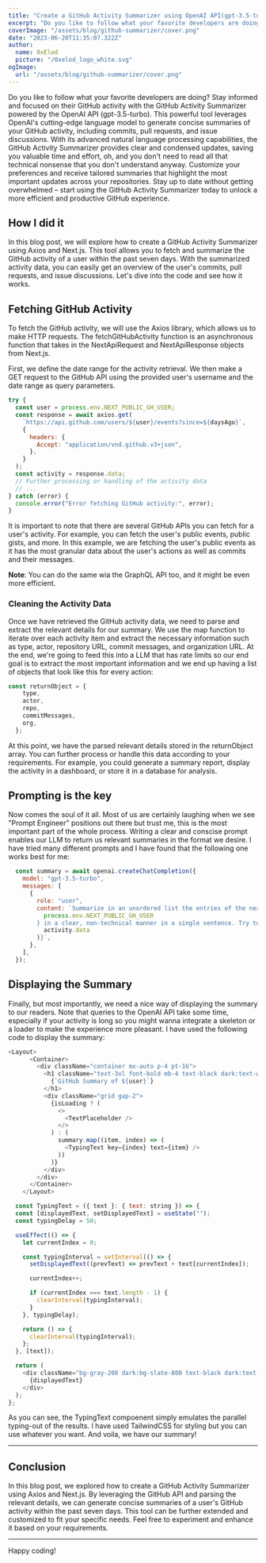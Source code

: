 ```yaml
---
title: "Create a GitHub Activity Summarizer using OpenAI API(gpt-3.5-turbo) and GitHub API"
excerpt: "Do you like to follow what your favorite developers are doing? Stay informed and focused on their GitHub activity with GAS, the GitHub Activity Summarizer powered by the OpenAI API (gpt-3.5-turbo)."
coverImage: "/assets/blog/github-summarizer/cover.png"
date: "2023-06-20T11:35:07.322Z"
author:
  name: 0xElod
  picture: "/0xelod_logo_white.svg"
ogImage:
  url: "/assets/blog/github-summarizer/cover.png"
---
```


Do you like to follow what your favorite developers are doing? Stay informed and focused on their GitHub activity with the GitHub Activity Summarizer powered by the OpenAI API (gpt-3.5-turbo). This powerful tool leverages OpenAI's cutting-edge language model to generate concise summaries of your GitHub activity, including commits, pull requests, and issue discussions. With its advanced natural language processing capabilities, the GitHub Activity Summarizer provides clear and condensed updates, saving you valuable time and effort, oh, and you don't need to read all that technical nonsense that you don't understand anyway. Customize your preferences and receive tailored summaries that highlight the most important updates across your repositories. Stay up to date without getting overwhelmed – start using the GitHub Activity Summarizer today to unlock a more efficient and productive GitHub experience.

## How I did it

In this blog post, we will explore how to create a GitHub Activity Summarizer using Axios and Next.js. This tool allows you to fetch and summarize the GitHub activity of a user within the past seven days. With the summarized activity data, you can easily get an overview of the user's commits, pull requests, and issue discussions. Let's dive into the code and see how it works.

## Fetching GitHub Activity

To fetch the GitHub activity, we will use the Axios library, which allows us to make HTTP requests. The fetchGitHubActivity function is an asynchronous function that takes in the NextApiRequest and NextApiResponse objects from Next.js.

First, we define the date range for the activity retrieval. We then make a GET request to the GitHub API using the provided user's username and the date range as query parameters.

```JavaScript
try {
  const user = process.env.NEXT_PUBLIC_GH_USER;
  const response = await axios.get(
    `https://api.github.com/users/${user}/events?since=${daysAgo}`,
    {
      headers: {
        Accept: "application/vnd.github.v3+json",
      },
    }
  );
  const activity = response.data;
  // Further processing or handling of the activity data
  // ...
} catch (error) {
  console.error("Error fetching GitHub activity:", error);
}
```

It is important to note that there are several GitHub APIs you can fetch for a user's activity. For example, you can fetch the user's public events, public gists, and more. In this example, we are fetching the user's public events as it has the most granular data about the user's actions as well as commits and their messages.

**Note**: You can do the same wia the GraphQL API too, and it might be even more efficient.

### Cleaning the Activity Data

Once we have retrieved the GitHub activity data, we need to parse and extract the relevant details for our summary. We use the map function to iterate over each activity item and extract the necessary information such as type, actor, repository URL, commit messages, and organization URL. At the end, we're going to feed this into a LLM that has rate limits so our end goal is to extract the most important information and we end up having a list of objects that look like this for every action:

```JavaScript
const returnObject = {
    type,
    actor,
    repo,
    commitMessages,
    org,
  };
```

At this point, we have the parsed relevant details stored in the returnObject array. You can further process or handle this data according to your requirements. For example, you could generate a summary report, display the activity in a dashboard, or store it in a database for analysis.

## Prompting is the key

Now comes the soul of it all. Most of us are certainly laughing when we see "Prompt Engineer" positions out there but trust me, this is the most important part of the whole process. Writing a clear and conscise prompt enables our LLM to return us relevant summaries in the format we desire. I have tried many different prompts and I have found that the following one works best for me:

```JavaScript
  const summary = await openai.createChatCompletion({
    model: "gpt-3.5-turbo",
    messages: [
      {
        role: "user",
        content: `Summarize in an unordered list the entries of the next GitHub activity of the user ${
          process.env.NEXT_PUBLIC_GH_USER
        } in a clear, non-technical manner in a single sentence. Try to understand what is he implementing or reviewing with these changes: \n ${JSON.stringify(
          activity.data
        )}`,
      },
    ],
  });
```

## Displaying the Summary

Finally, but most importantly, we need a nice way of displaying the summary to our readers. Note that queries to the OpenAI API take some time, especially if your activity is long so you might wanna integrate a skeleton or a loader to make the experience more pleasant. I have used the following code to display the summary:

```JavaScript
<Layout>
      <Container>
        <div className="container mx-auto p-4 pt-16">
          <h1 className="text-3xl font-bold mb-4 text-black dark:text-white dark:bg-black bg-white">
            {`GitHub Summary of ${user}`}
          </h1>
          <div className="grid gap-2">
            {isLoading ? (
              <>
                <TextPlaceholder />
              </>
            ) : (
              summary.map((item, index) => (
                <TypingText key={index} text={item} />
              ))
            )}
          </div>
        </div>
      </Container>
    </Layout>

  const TypingText = ({ text }: { text: string }) => {
  const [displayedText, setDisplayedText] = useState("");
  const typingDelay = 50;

  useEffect(() => {
    let currentIndex = 0;

    const typingInterval = setInterval(() => {
      setDisplayedText((prevText) => prevText + text[currentIndex]);

      currentIndex++;

      if (currentIndex === text.length - 1) {
        clearInterval(typingInterval);
      }
    }, typingDelay);

    return () => {
      clearInterval(typingInterval);
    };
  }, [text]);

  return (
    <div className="bg-gray-200 dark:bg-slate-800 text-black dark:text-white p-4 rounded-md">
      {displayedText}
    </div>
  );
};
```

As you can see, the TypingText compoenent simply emulates the parallel typing-out of the results. I have used TailwindCSS for styling but you can use whatever you want. And voila, we have our summary!

---

## Conclusion

In this blog post, we explored how to create a GitHub Activity Summarizer using Axios and Next.js. By leveraging the GitHub API and parsing the relevant details, we can generate concise summaries of a user's GitHub activity within the past seven days. This tool can be further extended and customized to fit your specific needs. Feel free to experiment and enhance it based on your requirements.

---

Happy coding!
